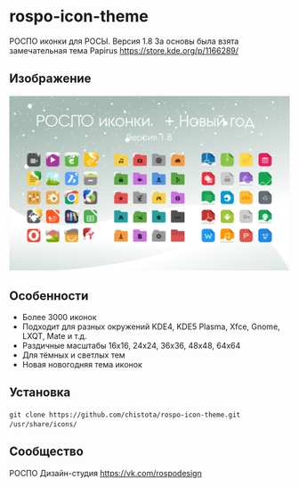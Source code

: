 rospo-icon-theme
===============

РОСПО иконки для РОСЫ. Версия 1.8
За основы была взята замечательная тема Papirus https://store.kde.org/p/1166289/

## Изображение 

![Screenshot](screenshot.svg)

## Особенности

* Более 3000 иконок
* Подходит для разных окружений KDE4, KDE5 Plasma, Xfce, Gnome, LXQT, Mate и т.д.
* Раздичные масштабы 16х16, 24х24, 36х36, 48х48, 64х64
* Для тёмных и светлых тем
* Новая новогодняя тема иконок

## Установка

`git clone https://github.com/chistota/rospo-icon-theme.git /usr/share/icons/`

## Сообщество
РОСПО Дизайн-студия
https://vk.com/rospodesign
